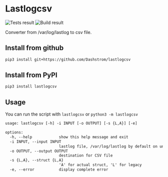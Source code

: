# Lastlogcsv

![Tests result](https://github.com/Dashstrom/lastlogcsv/actions/workflows/tests.yml/badge.svg)
![Build result](https://github.com/Dashstrom/lastlogcsv/actions/workflows/publish.yml/badge.svg)

Converter from /var/log/lastlog to csv file.

## Install from github

```sh
pip3 install git+https://github.com/Dashstrom/lastlogcsv
```

## Install from PyPI

```sh
pip3 install lastlogcsv
```

## Usage

You can run the script with `lastlogcsv` or `python3 -m lastlogcsv`

```txt
usage: lastlogcsv [-h] -i INPUT [-o OUTPUT] [-s {L,A}] [-e]

options:
  -h, --help            show this help message and exit
  -i INPUT, --input INPUT
                        lastlog file, /var/log/lastlog by default on unix system
  -o OUTPUT, --output OUTPUT
                        destination for CSV file
  -s {L,A}, --struct {L,A}
                        'A' for actual struct, 'L' for legacy
  -e, --error           display complete error
```
